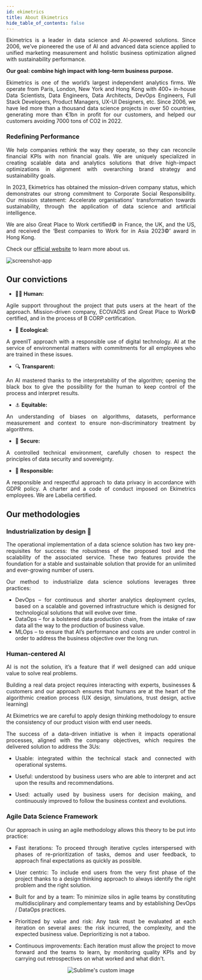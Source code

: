 ```yaml
---
id: ekimetrics
title: About Ekimetrics
hide_table_of_contents: false
---
```



<div align ="justify">
Ekimetrics is a leader in data science and AI-powered solutions. Since 2006, we’ve pioneered the use of AI and advanced data science applied to unified marketing measurement and holistic business optimization aligned with sustainability performance. 
</div>


<p> </p>

<b>Our goal: combine high impact with long-term business purpose.</b>

<div align ="justify">

<p> </p>
Ekimetrics is one of the world’s largest independent analytics firms. We operate from Paris, London, New York and Hong Kong with 400+ in-house Data Scientists, Data Engineers, Data Architects, DevOps Engineers, Full Stack Developers, Product Managers, UX-UI Designers, etc. Since 2006, we have led more than a thousand data science projects in over 50 countries, generating more than €1bn in profit for our customers, and helped our customers avoiding 7000 tons of CO2 in 2022.
<p> </p>

### Redefining Performance
We help companies rethink the way they operate, so they can reconcile financial KPIs with non financial goals. We are uniquely specialized in creating scalable data and analytics solutions that drive high-impact optimizations in alignment with overarching brand strategy and sustainability goals. 

In 2023, Ekimetrics has obtained the mission-driven company status, which demonstrates our strong commitment to Corporate Social Responsibility. Our mission statement: Accelerate organisations’ transformation towards sustainability, through the application of data science and artificial intelligence.  

We are also Great Place to Work certified© in France, the UK, and the US, and received the ‘Best companies to Work for in Asia 2023©’ award in Hong Kong. 

Check our [official website](https://ekimetrics.com) to learn more about us.



![screenshot-app](/img/about/HK_office_trunc.png)


## Our convictions

- 🙋‍♂️ **Human:**

Agile support throughout the project that puts users at the heart of the approach. Mission-driven company, ECOVADIS and Great Place to Work© certified, and in the process of B CORP certification.

- 🌳 **Ecological:**

A greenIT approach with a responsible use of digital technology. AI at the service of environmental matters with commitments for all employees who are trained in these issues.

- 🔍 **Transparent:**

An AI mastered thanks to the interpretability of the algorithm; opening the black box to give the possibility for the human to keep control of the process and interpret results.

- ⚓ **Equitable:**

An understanding of biases on algorithms, datasets, performance measurement and context to ensure non-discriminatory treatment by algorithms.

- 🔑 **Secure:**

A controlled technical environment, carefully chosen to respect the principles of data security and sovereignty.


- 🙌 **Responsible:**

A responsible and respectful approach to data privacy in accordance with GDPR policy. A charter and a code of conduct imposed on Ekimetrics employees. We are Labelia certified.



## Our methodologies

### <span className="gold">Industrialization by design</span> 🦾

The operational implementation of a data science solution has two key pre-requisites for success: the robustness of the proposed tool and the scalability of the associated service. These two features provide the foundation for a stable and sustainable solution that provide for an unlimited and ever-growing number of users.

Our method to industrialize data science solutions leverages three practices:

- <span className="gold">DevOps</span>  – for continuous and shorter analytics deployment cycles, based on a scalable and governed infrastructure which is designed for technological solutions that will evolve over time.
- <span className="gold">DataOps</span> – for a bolstered data production chain, from the intake of raw data all the way to the production of business value.
- <span className="gold">MLOps</span> – to ensure that AI’s performance and costs are under control in order to address the business objective over the long run.



 ### <span className="gold">Human-centered AI</span>

AI is not the solution, it’s a feature that if well designed can add unique value to solve real problems.

Building a real data project requires interacting with experts, businesses & customers and our approach ensures that humans are at the heart of the algorithmic creation process (UX design, simulations, trust design, active learning)

At Ekimetrics we are careful to apply design thinking methodology to ensure the consistency of our product vision with end user needs.

The success of a data-driven initiative is when it impacts operational processes, aligned with the company objectives, which requires the delivered solution to address the 3Us:

- Usable: integrated within the technical stack and connected with operational systems.

- Useful: understood by business users who are able to interpret and act upon the results and recommendations.

- Used: actually used by business users for decision making, and continuously improved to follow the business context and evolutions.

### <span className="gold">Agile Data Science Framework</span>

Our approach in using an agile methodology allows this theory to be put into practice:

- Fast iterations: To proceed through iterative cycles interspersed with phases of re-prioritization of tasks, demos and user feedback, to approach final expectations as quickly as possible.

- User centric: To include end users from the very first phase of the project thanks to a design thinking approach to always identify the right problem and the right solution.

- Built for and by a team: To minimize silos in agile teams by constituting multidisciplinary and complementary teams and by establishing DevOps / DataOps practices.

- Prioritized by value and risk: Any task must be evaluated at each iteration on several axes: the risk incurred, the complexity, and the expected business value. Deprioritizing is not a taboo.

- Continuous improvements: Each iteration must allow the project to move forward and the teams to learn, by monitoring quality KPIs and by carrying out retrospectives on what worked and what didn't.

</div>


<p align="center">
  <img src="https://ekimetrics.com/wp-content/uploads/2020/06/header-values-min.jpg" alt="Sublime's custom image"/>
</p> 

